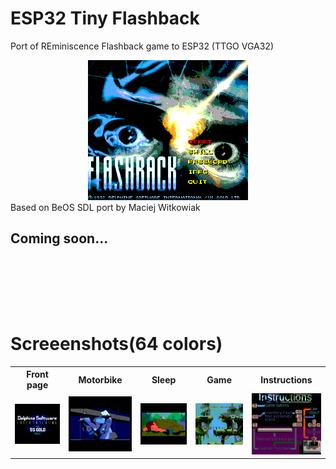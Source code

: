 # ESP32 Tiny Flashback
Port of REminiscence Flashback game to ESP32 (TTGO VGA32)
<center><img src='https://raw.githubusercontent.com/rpsubc8/ESP32TinyFlashback/main/preview/previewMenu.gif'></center>
Based on BeOS SDL port by Maciej Witkowiak

<h2>Coming soon...</h2>
<br><br>


<br><br>
<h1>Screeenshots(64 colors)</h1>
 <table>
  <tr>
   <th>Front page</th>
   <th>Motorbike</th>
   <th>Sleep</th>
   <th>Game</th>
   <th>Instructions</th>
  </tr>
  <tr>
   <td><img src='https://raw.githubusercontent.com/rpsubc8/ESP32TinyFlashback/main/preview/previewportada01.gif'></td>
   <td><img src='https://raw.githubusercontent.com/rpsubc8/ESP32TinyFlashback/main/preview/previewmoto02.gif'></td>    
   <td><img src='https://raw.githubusercontent.com/rpsubc8/ESP32TinyFlashback/main/preview/previewdormido03.gif'></td>
   <td><img src='https://raw.githubusercontent.com/rpsubc8/ESP32TinyFlashback/main/preview/previewjuego04.gif'></td>
   <td><img src='https://raw.githubusercontent.com/rpsubc8/ESP32TinyFlashback/main/preview/previewInstrucciones.gif'></td>    
  </tr>
</table>
